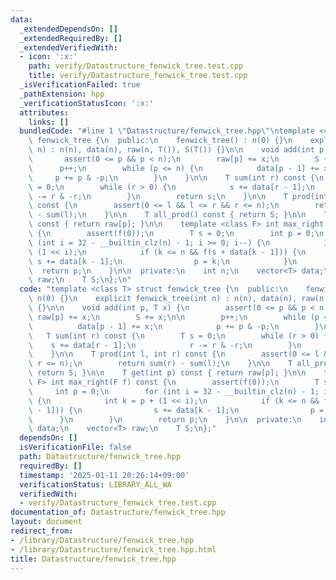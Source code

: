 ```yaml
---
data:
  _extendedDependsOn: []
  _extendedRequiredBy: []
  _extendedVerifiedWith:
  - icon: ':x:'
    path: verify/Datastructure_fenwick_tree.test.cpp
    title: verify/Datastructure_fenwick_tree.test.cpp
  _isVerificationFailed: true
  _pathExtension: hpp
  _verificationStatusIcon: ':x:'
  attributes:
    links: []
  bundledCode: "#line 1 \"Datastructure/fenwick_tree.hpp\"\ntemplate <class T> struct\
    \ fenwick_tree {\n  public:\n    fenwick_tree() : n(0) {}\n    explicit fenwick_tree(int\
    \ n) : n(n), data(n), raw(n, T()), S(T()) {}\n\n    void add(int p, T x) {\n \
    \       assert(0 <= p && p < n);\n        raw[p] += x;\n        S += x;\n\n  \
    \      p++;\n        while (p <= n) {\n            data[p - 1] += x;\n       \
    \     p += p & -p;\n        }\n    }\n\n    T sum(int r) const {\n        T s\
    \ = 0;\n        while (r > 0) {\n            s += data[r - 1];\n            r\
    \ -= r & -r;\n        }\n        return s;\n    }\n\n    T prod(int l, int r)\
    \ const {\n        assert(0 <= l && l <= r && r <= n);\n        return sum(r)\
    \ - sum(l);\n    }\n\n    T all_prod() const { return S; }\n\n    T get(int p)\
    \ const { return raw[p]; }\n\n    template <class F> int max_right(F f) const\
    \ {\n        assert(f(0));\n        T s = 0;\n        int p = 0;\n        for\
    \ (int i = 32 - __builtin_clz(n) - 1; i >= 0; i--) {\n            int k = p +\
    \ (1 << i);\n            if (k <= n && f(s + data[k - 1])) {\n               \
    \ s += data[k - 1];\n                p = k;\n            }\n        }\n      \
    \  return p;\n    }\n\n  private:\n    int n;\n    vector<T> data;\n    vector<T>\
    \ raw;\n    T S;\n};\n"
  code: "template <class T> struct fenwick_tree {\n  public:\n    fenwick_tree() :\
    \ n(0) {}\n    explicit fenwick_tree(int n) : n(n), data(n), raw(n, T()), S(T())\
    \ {}\n\n    void add(int p, T x) {\n        assert(0 <= p && p < n);\n       \
    \ raw[p] += x;\n        S += x;\n\n        p++;\n        while (p <= n) {\n  \
    \          data[p - 1] += x;\n            p += p & -p;\n        }\n    }\n\n \
    \   T sum(int r) const {\n        T s = 0;\n        while (r > 0) {\n        \
    \    s += data[r - 1];\n            r -= r & -r;\n        }\n        return s;\n\
    \    }\n\n    T prod(int l, int r) const {\n        assert(0 <= l && l <= r &&\
    \ r <= n);\n        return sum(r) - sum(l);\n    }\n\n    T all_prod() const {\
    \ return S; }\n\n    T get(int p) const { return raw[p]; }\n\n    template <class\
    \ F> int max_right(F f) const {\n        assert(f(0));\n        T s = 0;\n   \
    \     int p = 0;\n        for (int i = 32 - __builtin_clz(n) - 1; i >= 0; i--)\
    \ {\n            int k = p + (1 << i);\n            if (k <= n && f(s + data[k\
    \ - 1])) {\n                s += data[k - 1];\n                p = k;\n      \
    \      }\n        }\n        return p;\n    }\n\n  private:\n    int n;\n    vector<T>\
    \ data;\n    vector<T> raw;\n    T S;\n};"
  dependsOn: []
  isVerificationFile: false
  path: Datastructure/fenwick_tree.hpp
  requiredBy: []
  timestamp: '2025-01-11 20:26:14+09:00'
  verificationStatus: LIBRARY_ALL_WA
  verifiedWith:
  - verify/Datastructure_fenwick_tree.test.cpp
documentation_of: Datastructure/fenwick_tree.hpp
layout: document
redirect_from:
- /library/Datastructure/fenwick_tree.hpp
- /library/Datastructure/fenwick_tree.hpp.html
title: Datastructure/fenwick_tree.hpp
---
```

